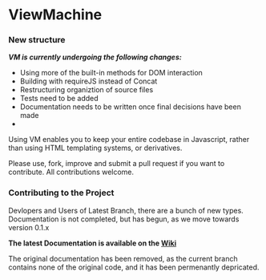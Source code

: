 ViewMachine
===========

### New structure

___VM is currently undergoing the following changes:___

* Using more of the built-in methods for DOM interaction
* Building with requireJS instead of Concat
* Restructuring organiztion of source files
* Tests need to be added
* Documentation needs to be written once final decisions have been made
* 

Using VM enables you to keep your entire codebase in Javascript, rather than using HTML templating systems, or derivatives.

Please use, fork, improve and submit a pull request if you want to contribute. All contributions welcome.

### Contributing to the Project

Devlopers and Users of Latest Branch, there are a bunch of new types. Documentation is not completed, but has begun, as we move towards version 0.1.x

**The latest Documentation is available on the [Wiki](https://github.com/SamMorrowDrums/ViewMachine/wiki)**


The original documentation has been removed, as the current branch contains none of the original code, and it has been permenantly depricated.
